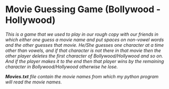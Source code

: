 # Movie Guessing Game (Bollywood - Hollywood)

_This is a game that we used to play in our rough copy with our friends in which either one guess a movie name and put spaces on non-vowel words and the other guesses that movie. He/She guesses one character at a time other than vowels, and if that character is not there in that movie then the other player deletes the first character of Bollywood/Hollywood and so on. And if the player makes it to the end then that player wins by the remaining character in Bollywood/Hollywood otherwise he lose._

_**Movies.txt** file contain the movie names from which my python program will read the movie names._
